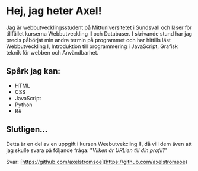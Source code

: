 # Hej, jag heter Axel!

Jag är webbutvecklingsstudent på Mittuniversitetet i Sundsvall och läser för tillfället kurserna Webbutveckling II och Databaser. I skrivande stund har jag precis påbörjat min andra termin på programmet och har hittills läst Webbutveckling I, Introduktion till programmering i JavaScript, Grafisk teknik för webben och Användbarhet. 

## Spårk jag kan:

* HTML
* CSS
* JavaScript
* Python
* R#

## Slutligen...

Detta är en del av en uppgift i kursen Weebutvekcling II, då vill dem även att jag skulle svara på följande fråga: "*Vilken är URL'en till din profil?*"

Svar: [https://github.com/axelstromsoe](https://github.com/axelstromsoe)